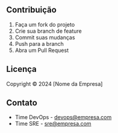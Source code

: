 ## Contribuição

1. Faça um fork do projeto
2. Crie sua branch de feature
3. Commit suas mudanças
4. Push para a branch
5. Abra um Pull Request

## Licença

Copyright © 2024 [Nome da Empresa]

## Contato

- Time DevOps - devops@empresa.com
- Time SRE - sre@empresa.com
